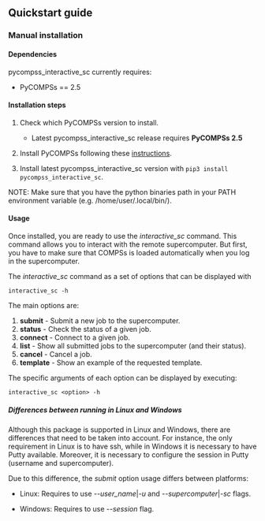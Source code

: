 ## Quickstart guide

### Manual installation

#### Dependencies

pycompss_interactive_sc currently requires:

* PyCOMPSs == 2.5

#### Installation steps

1. Check which PyCOMPSs version to install.
    * Latest pycompss_interactive_sc release requires **PyCOMPSs 2.5**

2. Install PyCOMPSs following these [instructions](http://compss.bsc.es/releases/compss/latest/docs/COMPSs_Installation_Manual.pdf).

3. Install latest pycompss_interactive_sc version with ``pip3 install pycompss_interactive_sc``.

NOTE: Make sure that you have the python binaries path in your PATH environment variable (e.g. /home/user/.local/bin/).

#### Usage

Once installed, you are ready to use the *interactive_sc* command. This
command allows you to interact with the remote supercomputer.
But first, you have to make sure that COMPSs is loaded automatically when
you log in the supercomputer.

The *interactive_sc* command as a set of options that can be displayed with
```
interactive_sc -h
```

The main options are:
1. **submit** - Submit a new job to the supercomputer.
2. **status** - Check the status of a given job.
3. **connect** - Connect to a given job.
4. **list** - Show all submitted jobs to the supercomputer (and their status).
5. **cancel** - Cancel a job.
6. **template** - Show an example of the requested template.

The specific arguments of each option can be displayed by executing:
```
interactive_sc <option> -h
```

##### Differences between running in Linux and Windows

Although this package is supported in Linux and Windows, there are differences
that need to be taken into account.
For instance, the only requirement in Linux is to have ssh, while in Windows
it is necessary to have Putty available. Moreover, it is necessary to configure
the session in Putty (username and supercomputer).

Due to this difference, the *submit* option usage differs between platforms:

* Linux: Requires to use *--user_name*|*-u*  and *--supercomputer*|*-sc* flags.

* Windows: Requires to use *--session* flag.
